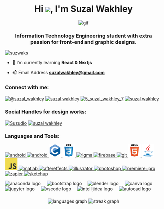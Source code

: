 <h1 align="center">Hi <img src="https://media.giphy.com/media/hvRJCLFzcasrR4ia7z/giphy.gif" width="28">, I'm Suzal Wakhley</h1>
<p align="center"> <img src="https://camo.githubusercontent.com/cae12fddd9d6982901d82580bdf321d81fb299141098ca1c2d4891870827bf17/68747470733a2f2f6d69726f2e6d656469756d2e636f6d2f6d61782f313336302f302a37513379765349765f7430696f4a2d5a2e676966" alt="gif" width="680" height="428"/> </p>
<h3 align="center">Information Technology Engineering student with extra passion for front-end and graphic designs.</h3>

<p align="left"> <img src="https://komarev.com/ghpvc/?username=suzwaks&label=Profile%20views&color=0e75b6&style=flat" alt="suzwaks" /> </p>

- 🌱 I’m currently learning **React & Nextjs**

- 📫 Email Address **suzalwakhley@gmail.com**

<h3 align="left">Connect with me:</h3>
<p align="left">
<a href="https://twitter.com/@suzal_wakhley" target="blank"><img align="center" src="https://raw.githubusercontent.com/rahuldkjain/github-profile-readme-generator/master/src/images/icons/Social/twitter.svg" alt="@suzal_wakhley" height="30" width="40" /></a>
<a href="https://fb.com/suzal wakhley" target="blank"><img align="center" src="https://raw.githubusercontent.com/rahuldkjain/github-profile-readme-generator/master/src/images/icons/Social/facebook.svg" alt="suzal wakhley" height="30" width="40" /></a>
<a href="https://instagram.com/5_suzal_wakhley_7" target="blank"><img align="center" src="https://raw.githubusercontent.com/rahuldkjain/github-profile-readme-generator/master/src/images/icons/Social/instagram.svg" alt="5_suzal_wakhley_7" height="30" width="40" /></a>
<a href="https://youtube.com/@suzalwakhley5329" target="blank"><img align="center" src="https://raw.githubusercontent.com/rahuldkjain/github-profile-readme-generator/master/src/images/icons/Social/youtube.svg" alt="suzal wakhley" height="30" width="40" /></a>
 
</p>

<h3 align="left">Social Handles for design works: </h3>
<p align="left">
 <a href="https://www.instagram.com/suzu_dio/?igsh" target="blank"><img align="center" src="https://ibb.co/cccgnBB" alt="Suzudio" height="30" width="40" /></a>
 <a href="https://www.behance.net/suzalwakhley" target="blank"><img align="center" src="https://imgs.search.brave.com/3ag96B3gsysLvTgrxDLckBBq1qHWcE9bXoJpU9nqMMU/rs:fit:860:0:0/g:ce/aHR0cHM6Ly8xMDAw/bG9nb3MubmV0L3dw/LWNvbnRlbnQvdXBs/b2Fkcy8yMDIwLzEx/L0JlaGFuY2UtTG9n/by0yMDIwLTUwMHg1/MDAuanBn" alt="suzal wakhley" height="40" width="40" /></a>
</p>

<h3 align="left">Languages and Tools:</h3>

<p align="left"> <a href="https://flutter.dev/" target="_blank" rel="noreferrer"> <img src="https://imgs.search.brave.com/5eEMjuuqDoNYqfsDEDA5syyrct1UAPJLCT42bsxL63M/rs:fit:860:0:0/g:ce/aHR0cHM6Ly9jZG4u/d29ybGR2ZWN0b3Js/b2dvLmNvbS9sb2dv/cy9mbHV0dGVyLnN2/Zw.svg" alt="android" width="40" height="40"/> </a> <a href="https://developer.android.com" target="_blank" rel="noreferrer"> <img src="https://imgs.search.brave.com/UxNZvWpGpQpJEPgOd9MN1tBB_Duv2TNtQANsuh7CQhQ/rs:fit:860:0:0/g:ce/aHR0cHM6Ly93d3cu/bGlibG9nby5jb20v/aW1nLWxvZ28vYW44/ODQzYTc0Ny1hbmRy/b2lkLXN0dWRpby1s/b2dvLWFuZHJvaWQt/c3R1ZGlvLWFuZHJv/aWQtd2lraS0ucG5n" alt="android" width="40" height="40"/> </a> <a href="https://www.cprogramming.com/" target="_blank" rel="noreferrer"> <img src="https://raw.githubusercontent.com/devicons/devicon/master/icons/c/c-original.svg" alt="c" width="40" height="40"/> </a> <a href="https://www.w3schools.com/css/" target="_blank" rel="noreferrer"> <img src="https://raw.githubusercontent.com/devicons/devicon/master/icons/css3/css3-original-wordmark.svg" alt="css3" width="40" height="40"/> </a> <a href="https://www.figma.com/" target="_blank" rel="noreferrer"> <img src="https://www.vectorlogo.zone/logos/figma/figma-icon.svg" alt="figma" width="40" height="40"/> </a> <a href="https://firebase.google.com/" target="_blank" rel="noreferrer"> <img src="https://www.vectorlogo.zone/logos/firebase/firebase-icon.svg" alt="firebase" width="40" height="40"/> </a> <a href="https://git-scm.com/" target="_blank" rel="noreferrer"> <img src="https://www.vectorlogo.zone/logos/git-scm/git-scm-icon.svg" alt="git" width="40" height="40"/> </a> <a href="https://www.w3.org/html/" target="_blank" rel="noreferrer"> <img src="https://raw.githubusercontent.com/devicons/devicon/master/icons/html5/html5-original-wordmark.svg" alt="html5" width="40" height="40"/> </a>  <a href="https://www.java.com" target="_blank" rel="noreferrer"> <img src="https://raw.githubusercontent.com/devicons/devicon/master/icons/java/java-original.svg" alt="java" width="40" height="40"/> </a> <a href="https://developer.mozilla.org/en-US/docs/Web/JavaScript" target="_blank" rel="noreferrer"> <img src="https://raw.githubusercontent.com/devicons/devicon/master/icons/javascript/javascript-original.svg" alt="javascript" width="40" height="40"/> </a> <a href="https://www.mathworks.com/" target="_blank" rel="noreferrer"> <img src="https://upload.wikimedia.org/wikipedia/commons/2/21/Matlab_Logo.png" alt="matlab" width="40" height="40"/> </a> <a href="https://www.adobe.com/products/aftereffects.html" target="_blank" rel="noreferrer"> <img src="https://upload.wikimedia.org/wikipedia/commons/thumb/c/cb/Adobe_After_Effects_CC_icon.svg/2101px-Adobe_After_Effects_CC_icon.svg.png" alt="aftereffects" width="40" height="40"/> </a> <a href="https://www.adobe.com/in/products/illustrator.html" target="_blank" rel="noreferrer"> <img src="https://upload.wikimedia.org/wikipedia/commons/thumb/f/fb/Adobe_Illustrator_CC_icon.svg/1200px-Adobe_Illustrator_CC_icon.svg.png" alt="illustrator" width="40" height="40"/> </a> <a href="https://www.photoshop.com/en" target="_blank" rel="noreferrer"> <img src="https://upload.wikimedia.org/wikipedia/commons/thumb/a/af/Adobe_Photoshop_CC_icon.svg/1200px-Adobe_Photoshop_CC_icon.svg.png" alt="photoshop" width="40" height="40"/> </a>  <a href="[https://www.photoshop.com/en](https://www.adobe.com/products/premiere.html)" target="_blank" rel="noreferrer"> <img src="https://upload.wikimedia.org/wikipedia/commons/thumb/4/40/Adobe_Premiere_Pro_CC_icon.svg/1200px-Adobe_Premiere_Pro_CC_icon.svg.png" alt="premiere+pro" width="40" height="40"/> </a> <a href="https://zapier.com" target="_blank" rel="noreferrer"> <img src="https://www.vectorlogo.zone/logos/zapier/zapier-icon.svg" alt="zapier" width="40" height="40"/> </a> <a href="https://www.sketchup.com/" target="_blank" rel="noreferrer"> <img src="https://elmtec.fr/wp-content/uploads/2022/01/SketchUp-Mark-1200pxl-RGB.png" alt="sketchup" width="40" height="40"/> </a> <div align="left">
 <div align="left">
  <img src="https://cdn.jsdelivr.net/gh/devicons/devicon/icons/anaconda/anaconda-original.svg" height="40" alt="anaconda logo"  />
  <img width="12" />
  <img src="https://cdn.jsdelivr.net/gh/devicons/devicon/icons/bootstrap/bootstrap-original.svg" height="40" alt="bootstrap logo"  />
  <img width="12" />
  <img src="https://cdn.jsdelivr.net/gh/devicons/devicon/icons/blender/blender-original.svg" height="40" alt="blender logo"  />
  <img width="12" />
  <img src="https://cdn.jsdelivr.net/gh/devicons/devicon/icons/canva/canva-original.svg" height="40" alt="canva logo"  />
  <img width="12" />
  <img src="https://cdn.jsdelivr.net/gh/devicons/devicon/icons/jupyter/jupyter-original.svg" height="40" alt="jupyter logo"  />
  <img width="12" />
  <img src="https://cdn.jsdelivr.net/gh/devicons/devicon/icons/vscode/vscode-original.svg" height="40" alt="vscode logo"  />
  <img width="12" />
  <img src="https://skillicons.dev/icons?i=idea" height="40" alt="intellijidea logo"  />
  <img width="12" />
  <img src="https://skillicons.dev/icons?i=autocad" height="40" alt="autocad logo"  />
</div>

###

<div align="center">
  
  <img src="https://github-readme-stats.vercel.app/api/top-langs?username=suzWaks&locale=en&hide_title=false&layout=compact&card_width=320&langs_count=5&theme=dracula&hide_border=false&order=2" height="150" alt="languages graph"  />
  <img src="https://streak-stats.demolab.com?user=suzWaks&locale=en&mode=daily&theme=dracula&hide_border=false&border_radius=5&order=3" height="150" alt="streak graph"  />
</div>

<!---
suzWaks/suzWaks is a ✨ special ✨ repository because its `README.md` (this file) appears on your GitHub profile.
You can click the Preview link to take a look at your changes.
--->
